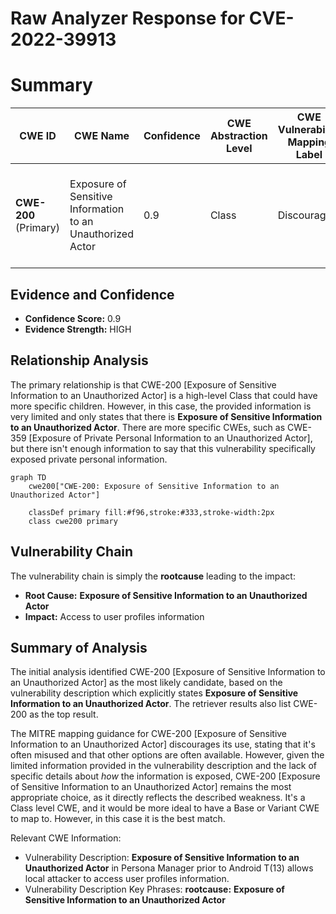 # Raw Analyzer Response for CVE-2022-39913

# Summary
| CWE ID  | CWE Name | Confidence | CWE Abstraction Level | CWE Vulnerability Mapping Label | CWE-Vulnerability Mapping Notes |
|-----------------|----------------------------------------------------------------|------------|-------------------------|------------------------------------|--------------------------------------------------|
| **CWE-200** (Primary) | Exposure of Sensitive Information to an Unauthorized Actor | 0.9 | Class | Discouraged | The **rootcause** is **Exposure of Sensitive Information to an Unauthorized Actor**. |

## Evidence and Confidence

*   **Confidence Score:** 0.9
*   **Evidence Strength:** HIGH

## Relationship Analysis
The primary relationship is that CWE-200 [Exposure of Sensitive Information to an Unauthorized Actor] is a high-level Class that could have more specific children. However, in this case, the provided information is very limited and only states that there is **Exposure of Sensitive Information to an Unauthorized Actor**. There are more specific CWEs, such as CWE-359 [Exposure of Private Personal Information to an Unauthorized Actor], but there isn't enough information to say that this vulnerability specifically exposed private personal information.

```mermaid
graph TD
    cwe200["CWE-200: Exposure of Sensitive Information to an Unauthorized Actor"]
    
    classDef primary fill:#f96,stroke:#333,stroke-width:2px
    class cwe200 primary
```

## Vulnerability Chain
The vulnerability chain is simply the **rootcause** leading to the impact:
  - **Root Cause:** **Exposure of Sensitive Information to an Unauthorized Actor**
  - **Impact:** Access to user profiles information

## Summary of Analysis
The initial analysis identified CWE-200 [Exposure of Sensitive Information to an Unauthorized Actor] as the most likely candidate, based on the vulnerability description which explicitly states **Exposure of Sensitive Information to an Unauthorized Actor**. The retriever results also list CWE-200 as the top result.

The MITRE mapping guidance for CWE-200 [Exposure of Sensitive Information to an Unauthorized Actor] discourages its use, stating that it's often misused and that other options are often available. However, given the limited information provided in the vulnerability description and the lack of specific details about *how* the information is exposed, CWE-200 [Exposure of Sensitive Information to an Unauthorized Actor] remains the most appropriate choice, as it directly reflects the described weakness. It's a Class level CWE, and it would be more ideal to have a Base or Variant CWE to map to. However, in this case it is the best match.

Relevant CWE Information:
- Vulnerability Description: **Exposure of Sensitive Information to an Unauthorized Actor** in Persona Manager prior to Android T(13) allows local attacker to access user profiles information.
- Vulnerability Description Key Phrases: **rootcause:** **Exposure of Sensitive Information to an Unauthorized Actor**